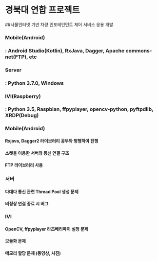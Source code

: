 # 경북대 연합 프로젝트
##사물인터넷 기반 차량 인포테인먼트 제어 서비스 응용 개발

### Mobile(Android)
### : Android Studio(Kotlin), RxJava, Dagger, Apache commons-net(FTP), etc
### Server
### : Python 3.7.0, Windows 
### IVI(Raspberry)
### : Python 3.5, Raspbian, ffpyplayer, opencv-python, pyftpdlib, XRDP(Debug)



### Mobile(Android)
#### Rxjava, Dagger2 라이브러리 공부와 병행하여 진행
#### 소켓을 이용한 서버와 통신 연결 구조
#### FTP 라이브러리 사용


### 서버 
#### 다대다 통신 관련 Thread Pool 생성 문제
#### 비정상 연결 종료 시 버그


### IVI
#### OpenCV, ffpyplayer 라즈베리파이 설정 문제 
#### 모듈화 문제
#### 메모리 할당 문제 (동영상, 사진)
